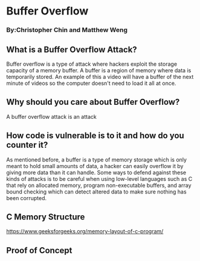 # Buffer Overflow
### By:Christopher Chin and Matthew Weng

## What is a Buffer Overflow Attack?

Buffer overflow is a type of attack where hackers exploit the storage capacity of a memory buffer. A buffer is a region of memory where data is temporarily stored. An example of this a video will have a buffer of the next minute of videos so the computer doesn't need to load it all at once. 

## Why should you care about Buffer Overflow?

A buffer overflow attack is an attack 

## How code is vulnerable is to it and how do you counter it?

As mentioned before, a buffer is a type of memory storage which is only meant to hold small amounts of data, a hacker can easily overflow it by giving more data than it can handle. Some ways to defend against these kinds of attacks is to be careful when using low-level languages such as C that rely on allocated memory, program non-executable buffers, and array bound checking which can detect altered data to make sure nothing has been corrupted. 

## C Memory Structure 

https://www.geeksforgeeks.org/memory-layout-of-c-program/

## Proof of Concept 


